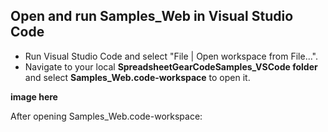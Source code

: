 ## Open and run Samples_Web in Visual Studio Code

  - Run Visual Studio Code and select "File | Open workspace from File...".
  - Navigate to your local **SpreadsheetGearCodeSamples_VSCode folder** and select **Samples_Web.code-workspace** to open it.

  **image here**
  
  After opening Samples_Web.code-workspace:
  



